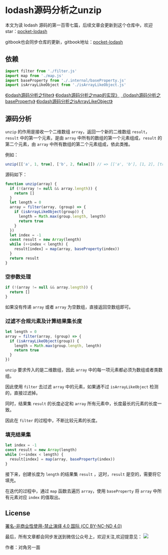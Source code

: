 # lodash源码分析之unzip

本文为读 lodash 源码的第一百零七篇，后续文章会更新到这个仓库中，欢迎 star：[pocket-lodash](https://github.com/yeyuqiudeng/pocket-lodash)

gitbook也会同步仓库的更新，gitbook地址：[pocket-lodash](https://www.gitbook.com/book/yeyuqiudeng/pocket-lodash/details)

## 依赖

```javascript
import filter from './filter.js'
import map from './map.js'
import baseProperty from './.internal/baseProperty.js'
import isArrayLikeObject from './isArrayLikeObject.js'
```

[《lodash源码分析之filter》](filter.md)
[《lodash源码分析之map的实现》](map.md)
[《lodash源码分析之baseProperty》](internal/baseProperty.md)
[《lodash源码分析之isArrayLikeObject》](isArrayLikeObject.md)

## 源码分析

`unzip` 的作用是接收一个二维数组 `array`，返回一个新的二维数组 `result`，`result` 中的第一个元素，是由 `array` 中所有的数组的第一个元素组成，`result` 的第二个元素，由 `array` 中所有数组的第二个元素组成，依此类推。

例如：

```javascript
unzip([['a', 1, true], ['b', 2, false]]) // => [['a', 'b'], [1, 2], [true, false]]
```

源码如下：

```javascript
function unzip(array) {
  if (!(array != null && array.length)) {
    return []
  }
  let length = 0
  array = filter(array, (group) => {
    if (isArrayLikeObject(group)) {
      length = Math.max(group.length, length)
      return true
    }
  })
  let index = -1
  const result = new Array(length)
  while (++index < length) {
    result[index] = map(array, baseProperty(index))
  }
  return result
}
```

### 空参数处理

```javascript
if (!(array != null && array.length)) {
  return []
}
```

如果没有传递 `array` 或者 `array` 为空数组，直接返回空数组即可。

### 过滤不合规元素及计算结果集长度

```javascript
let length = 0
array = filter(array, (group) => {
  if (isArrayLikeObject(group)) {
    length = Math.max(group.length, length)
    return true
  }
})
```

`unzip` 要求传入的是二维数组，因此 `array` 中的每一项元素都必须为数组或者类数组。

因此使用 `filter` 去过滤 `array` 中的元素，如果通不过 `isArrayLikeObject` 检测的，直接过滤掉。

同时，结果集 `result` 的长度必定和 `array` 所有元素中，长度最长的元素的长度一致。

因此在 `filter` 的过程中，不断比较元素的长度。

### 填充结果集

```javascript
let index = -1
const result = new Array(length)
while (++index < length) {
  result[index] = map(array, baseProperty(index))
}
```

接下来，创建长度为 `length` 的结果集 `result` ，这时，`result` 是空的，需要将它填充。

在迭代的过程中，通过 `map` 函数去遍历 `array`，使用 `baseProperty` 将 `array` 中所有元素对应 `index` 的值取出。

## License

[署名-非商业性使用-禁止演绎 4.0 国际 (CC BY-NC-ND 4.0)](http://creativecommons.org/licenses/by-nc-nd/4.0/)

最后，所有文章都会同步发送到微信公众号上，欢迎关注,欢迎提意见：  ![](https://raw.githubusercontent.com/yeyuqiudeng/resource/master/images/qrcode_front-end-article.jpg) 

作者：对角另一面 